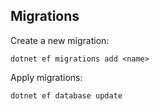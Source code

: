 ﻿## Migrations
Create a new migration:

`dotnet ef migrations add <name>`

Apply migrations:

`dotnet ef database update`